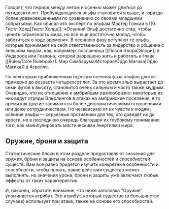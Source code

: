 Говорят, что период между летом и осенью может длиться до пятидесяти лет. Пробуждающиеся эльфы становятся и выше, и гораздо более уравновешенными по сравнению со своими младшими собратьями. Как описал это эксперт по эльфам Мастер Гонкай в [[0. Тистл Холд|Тистл Холде]]: «Осенний Эльф достаточно стар, чтобы ценить серьезность мира, но все еще достаточно молод, чтобы заботиться о ходе времени». В осеннюю фазу вступают те эльфы, которые принимают на себя ответственность за лидерство и общение с внешним миром, как, например, посланница [[Посол Элори|Элори]] в Индаросе или Геалона, которой разрешено жить и работать в главе [[Rules/Core Rulebook/1. Мир Симбарума/История/Ордо Магика|Ордо Магика]] в Агрелле.

По некоторым приближенным оценкам осенняя фаза эльфов длится примерно до возраста четырехсот лет. За это время эльф вырастает до семи футов в высоту, становится очень сильным и часто также мудрым. Очевидно, что их отношение к амбрийцам разнообразно: некоторые из них ведут отряды Эльфлингов в атаках на амбрийские поселения, в то время как другие занимаются более дипломатическими отношениями или даже сотрудничеством. Но независимо от их чувств к людям, осенние эльфы — серьезные противники для тех, кто доведет их до ярости, не в последнюю очередь благодаря их глубокому пониманию того, как манипулировать мистическими энергиями мира.

## Оружие, броня и защита

Статистические блоки в этом разделе предоставляют значения для оружия, брони и защиты на основе особенностей и способностей существ. Вам все равно придется изучить конкретные особенности и способности, чтобы понять, какие действия существо может выполнять, но значения урона, брони и защиты уже включают любые эффекты от таких характеристик.

И, наконец, обратите внимание, что ниже заголовка "Оружие" упоминается атрибут. Это атрибут, который существо (в большинстве случаев) использует при атаке, также на основе его способностей.